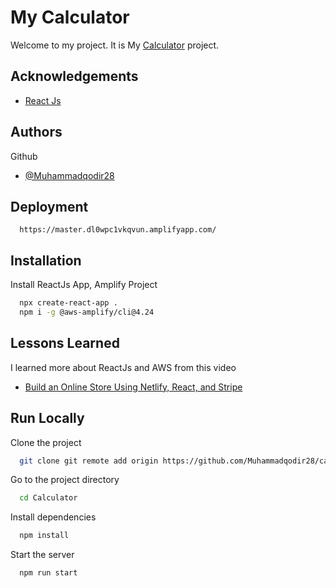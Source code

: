 # My Calculator

Welcome to my project. It is My <a href="https://muhammadqodir-calculator.netlify.app/">Calculator</a> project.


## Acknowledgements

 - [React Js](https://reactjs.org/)


## Authors

Github
- [@Muhammadqodir28](https://github.com/Muhammadqodir28/)

## Deployment

```
  https://master.dl0wpc1vkqvun.amplifyapp.com/
```


## Installation

Install ReactJs App, Amplify Project

```bash
  npx create-react-app .
  npm i -g @aws-amplify/cli@4.24
```
    
## Lessons Learned

I learned more about ReactJs and AWS from this video
- [Build an Online Store Using Netlify, React, and Stripe](https://www.youtube.com/watch?v=JgwI22y_eFA)


## Run Locally

Clone the project

```bash
  git clone git remote add origin https://github.com/Muhammadqodir28/calculator.git
```

Go to the project directory

```bash
  cd Calculator
```

Install dependencies

```bash
  npm install
```

Start the server

```bash
  npm run start
```

